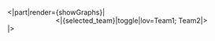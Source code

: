 <br/>
<br/>
<|part|render={showGraphs}|
<center>
<|{selected_team}|toggle|lov=Team1; Team2|>
</center>
|>

